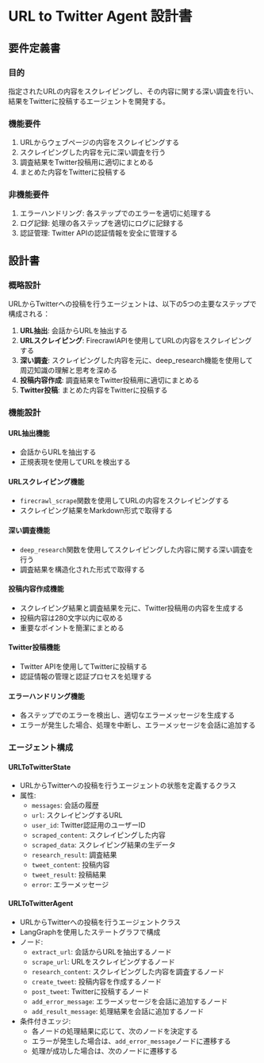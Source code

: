 # URL to Twitter Agent 設計書

## 要件定義書

### 目的
指定されたURLの内容をスクレイピングし、その内容に関する深い調査を行い、結果をTwitterに投稿するエージェントを開発する。

### 機能要件
1. URLからウェブページの内容をスクレイピングする
2. スクレイピングした内容を元に深い調査を行う
3. 調査結果をTwitter投稿用に適切にまとめる
4. まとめた内容をTwitterに投稿する

### 非機能要件
1. エラーハンドリング: 各ステップでのエラーを適切に処理する
2. ログ記録: 処理の各ステップを適切にログに記録する
3. 認証管理: Twitter APIの認証情報を安全に管理する

## 設計書

### 概略設計
URLからTwitterへの投稿を行うエージェントは、以下の5つの主要なステップで構成される：

1. **URL抽出**: 会話からURLを抽出する
2. **URLスクレイピング**: FirecrawlAPIを使用してURLの内容をスクレイピングする
3. **深い調査**: スクレイピングした内容を元に、deep_research機能を使用して周辺知識の理解と思考を深める
4. **投稿内容作成**: 調査結果をTwitter投稿用に適切にまとめる
5. **Twitter投稿**: まとめた内容をTwitterに投稿する

### 機能設計

#### URL抽出機能
- 会話からURLを抽出する
- 正規表現を使用してURLを検出する

#### URLスクレイピング機能
- `firecrawl_scrape`関数を使用してURLの内容をスクレイピングする
- スクレイピング結果をMarkdown形式で取得する

#### 深い調査機能
- `deep_research`関数を使用してスクレイピングした内容に関する深い調査を行う
- 調査結果を構造化された形式で取得する

#### 投稿内容作成機能
- スクレイピング結果と調査結果を元に、Twitter投稿用の内容を生成する
- 投稿内容は280文字以内に収める
- 重要なポイントを簡潔にまとめる

#### Twitter投稿機能
- Twitter APIを使用してTwitterに投稿する
- 認証情報の管理と認証プロセスを処理する

#### エラーハンドリング機能
- 各ステップでのエラーを検出し、適切なエラーメッセージを生成する
- エラーが発生した場合、処理を中断し、エラーメッセージを会話に追加する

### エージェント構成

#### URLToTwitterState
- URLからTwitterへの投稿を行うエージェントの状態を定義するクラス
- 属性:
  - `messages`: 会話の履歴
  - `url`: スクレイピングするURL
  - `user_id`: Twitter認証用のユーザーID
  - `scraped_content`: スクレイピングした内容
  - `scraped_data`: スクレイピング結果の生データ
  - `research_result`: 調査結果
  - `tweet_content`: 投稿内容
  - `tweet_result`: 投稿結果
  - `error`: エラーメッセージ

#### URLToTwitterAgent
- URLからTwitterへの投稿を行うエージェントクラス
- LangGraphを使用したステートグラフで構成
- ノード:
  - `extract_url`: 会話からURLを抽出するノード
  - `scrape_url`: URLをスクレイピングするノード
  - `research_content`: スクレイピングした内容を調査するノード
  - `create_tweet`: 投稿内容を作成するノード
  - `post_tweet`: Twitterに投稿するノード
  - `add_error_message`: エラーメッセージを会話に追加するノード
  - `add_result_message`: 処理結果を会話に追加するノード
- 条件付きエッジ:
  - 各ノードの処理結果に応じて、次のノードを決定する
  - エラーが発生した場合は、`add_error_message`ノードに遷移する
  - 処理が成功した場合は、次のノードに遷移する
